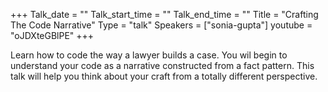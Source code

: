 +++
Talk_date = ""
Talk_start_time = ""
Talk_end_time = ""
Title = "Crafting The Code Narrative"
Type = "talk"
Speakers = ["sonia-gupta"]
youtube = "oJDXteGBlPE"
+++

Learn how to code the way a lawyer builds a case. You wil begin to understand your code as a narrative constructed from a fact pattern. This talk will help you think about your craft from a totally different perspective.

